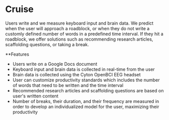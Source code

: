 # Cruise
Users write and we measure keyboard input and brain data. We predict when the user will approach a roadblock, or when they do not write a customly defined number of words in a predefined time interval. If they hit a roadblock, we offer solutions such as recommending research articles, scaffolding questions, or taking a break.

**Features
- Users write on a Google Docs document
- Keyboard input and brain data is collected in real-time from the user
- Brain data is collected using the Cyton OpenBCI EEG headset
- User can customize productivity standards which includes the number of words that need to be written and the time interval
- Recommended research articles and scaffolding questions are based on user's written content
- Number of breaks, their duration, and their frequency are measured in order to develop an individualized model for the user, maximizing their productivity

